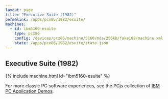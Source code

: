 ```yaml
---
layout: page
title: "Executive Suite (1982)"
permalink: /apps/pcx86/1982/esuite/
machines:
  - id: ibm5160-esuite
    type: pcx86
    config: /devices/pcx86/machine/5160/mda/256kb/fake188/machine.xml
    state: /apps/pcx86/1982/esuite/state.json
---
```


Executive Suite (1982)
----------------------

{% include machine.html id="ibm5160-esuite" %}

For more classic PC software experiences, see the PCjs collection of [IBM PC Application Demos](/apps/pcx86/).
